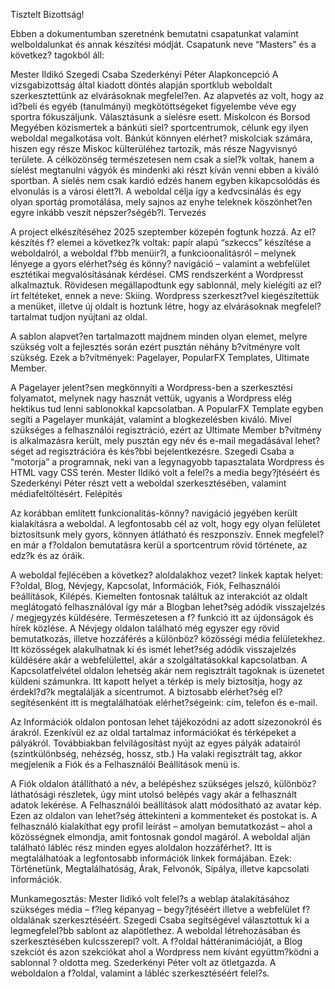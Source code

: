 Tisztelt Bizottság! 

Ebben a dokumentumban szeretnénk bemutatni csapatunkat valamint welboldalunkat és annak készítési módját. 
Csapatunk neve “Masters” és a következ? tagokból áll: 

Mester Ildikó
Szegedi Csaba
Szederkényi Péter
Alapkoncepció
A vizsgabizottság által kiadott döntés alapján sportklub weboldalt szerkesztettünk az elvárásoknak megfelel?en. 
Az alapvetés az volt, hogy az id?beli és egyéb (tanulmányi) megkötöttségeket figyelembe véve egy sportra fókuszáljunk. Választásunk a síelésre esett. Miskolcon és Borsod Megyében közismertek a bánkúti síel? sportcentrumok, célunk egy ilyen weboldal megalkotása volt.
Bánkút könnyen elérhet? miskolciak számára, hiszen egy része Miskoc külterüléhez tartozik, más része Nagyvisnyó területe.
A célközönség természetesen nem csak a síel?k voltak, hanem a síelést megtanulni vágyók és mindenki aki részt kíván venni ebben a kiváló sportban. A síelés nem csak kardió edzés hanem egyben kikapcsolódás és elvonulás is a városi élett?l.
A weboldal célja így a kedvcsinálás és egy olyan sportág promotálása, mely sajnos az enyhe teleknek köszönhet?en egyre inkább veszít népszer?ségéb?l.
Tervezés

A project elkészítéséhez 2025 szeptember közepén fogtunk hozzá. Az el?készítés f? elemei a következ?k voltak: papír alapú “szkeccs” készítése a weboldalról, a weboldal f?bb menüir?l, a funkcioonalitásról – melynek lényege a gyors elérhet?ség és könny? navigáció – valamint a webfelület esztétikai megvalósításának kérdései.
CMS rendszerként a Wordpresst alkalmaztuk. Rövidesen megállapodtunk egy sablonnál, mely kielégíti az el?írt feltéteket, ennek a neve: Skiing. Wordpress szerkeszt?vel kiegészítettük a menüket, illetve új oldalt is hoztunk létre, hogy az elvárásoknak megfelel? tartalmat tudjon nyújtani az oldal. 

A sablon alapvet?en tartalmazott majdnem minden olyan elemet, melyre szükség volt a fejlesztés során ezért pusztán néhány b?vítményre volt szükség. 
Ezek a b?vítmények: Pagelayer, PopularFX Templates, Ultimate Member. 

A Pagelayer jelent?sen megkönnyíti a Wordpress-ben a szerkesztési folyamatot, melynek nagy hasznát vettük, ugyanis a Wordpress elég hektikus tud lenni sablonokkal kapcsolatban. A PopularFX Template egyben segíti a Pagelayer munkáját, valamint a blogkezelésben kiváló. Mivel szükséges a felhasználói regisztráció, ezért az Ultimate Member b?vítmény is alkalmazásra került, mely pusztán egy név és e-mail megadásával lehet?séget ad regisztrációra és kés?bbi bejelentkezésre.
Szegedi Csaba a “motorja” a programnak, neki van a legynagyobb tapasztalata Wordpress és HTML vagy CSS terén. Mester Ildikó volt a felel?s a media begy?jtéséért és Szederkényi Péter részt vett a weboldal szerkesztésében, valamint médiafeltöltésért.
Felépítés

Az korábban említett funkcionalitás-könny? navigáció jegyében került kialakításra a weboldal. A legfontosabb cél az volt, hogy egy olyan felületet biztosítsunk mely gyors, könnyen átlátható és reszponszív. Ennek megfelel?en már a f?oldalon bemutatásra kerül a sportcentrum rövid története, az edz?k és az óráik.

A weboldal fejlécében a következ? aloldalakhoz vezet? linkek kaptak helyet: F?oldal, Blog, Névjegy, Kapcsolat, Információk, Fiók, Felhasználói beállítások, Kilépés. 
Kiemelten fontosnak találtuk az interakciót az oldalt meglátogató felhasználóval így már a Blogban lehet?ség adódik visszajelzés / megjegyzés küldésére. Természetesen a f? funkció itt az újdonságok és hírek közlése. 
A Névjegy oldalon található még egyszer egy rövid bemutatkozás, illetve hozzáférés a különböz? közösségi média felületekhez. Itt közösségek alakulhatnak ki és ismét lehet?ség adódik visszajelzés küldésére akár a webfelülettel, akár a szolgáltatásokkal kapcsolatban. 
A Kapcsolatfelvétel oldalon lehetség akár nem regisztrált tagoknak is üzenetet küldeni számunkra. Itt kapott helyet a térkép is mely biztosítja, hogy az érdekl?d?k megtalálják a sícentrumot. A biztosabb elérhet?ség el?segítésenként itt is megtalálhatóak elérhet?ségeink: cím, telefon és e-mail. 

Az Információk oldalon pontosan lehet tájékozódni az adott sízezonokról és árakról. Ezenkívül ez az oldal tartalmaz információkat és térképeket a pályákról. Továbbiakban felvilágosítást nyújt az egyes pályák adatairól (szintkülönbség, nehézség, hossz, stb.) 
Ha valaki regisztrált tag, akkor megjelenik a Fiók és a Felhasználói Beállítások menü is. 

A Fiók oldalon átállítható a név, a belépéshez szükséges jelszó, különböz? láthatósági részletek, úgy mint utolsó belépés vagy akár a felhasznált adatok lekérése. 
A Felhasználói beállítások alatt módosítható az avatar kép. Ezen az oldalon van lehet?ség áttekinteni a kommenteket és postokat is. A felhasználó kialakíthat egy profil leírást – amolyan bemutatkozást – ahol a közösségnek elmondja, amit fontosnak gondol magáról. 
A weboldal alján található lábléc rész minden egyes aloldalon hozzáférhet?. Itt is megtalálhatóak a legfontosabb információk linkek formájában. Ezek: Történetünk, Megtalálhatóság, Árak, Felvonók, Sípálya, illetve kapcsolati információk. 

Munkamegosztás:
Mester Ildikó volt felel?s a weblap átalakításához szükséges média – f?leg képanyag – begy?jtéséért illetve a webfelület f?oldalának szerkesztéséért. 
Szegedi Csaba segítségével választottuk ki a legmegfelel?bb sablont az alapötlethez. A weboldal létrehozásában és szerkesztésében kulcsszerepl? volt. A f?oldal háttéranimációját, a Blog szekciót és azon szekciókat ahol a Wordpress nem kívánt együttm?ködni a sablonnal ? oldotta meg. 
Szederkényi Péter volt az ötletgazda. A weboldalon a f?oldal, valamint a lábléc szerkesztéséért felel?s. 

